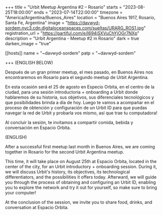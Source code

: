 +++
title = "Urbit Meetup Argentina #2 – Rosario"
starts = "2023-08-25T18:00:00"
ends = "2023-07-14T22:00:00"
timezone = "America/Argentina/Buenos_Aires"
location = "Buenos Aires 1917, Rosario, Santa Fe, Argentina"
image = "https://davwyd-sordem.nyc3.cdn.digitaloceanspaces.com/sueltas/URARG_ROS1.jpg"
registration_url = "https://partiful.com/e/I694iSXVuChYjOGr7NXp"
description = "Urbit Argentina - Meetup #2 in Rosario"
dark = true
darken_image = "true"

[[hosts]]
name = "~davwyd-sordem"
patp = "~davwyd-sordem"

+++
(ENGLISH BELOW)

Después de un gran primer meetup, el mes pasado, en Buenos Aires nos encontraremos en Rosario para el segundo meetup de Urbit Argentina.

En esta ocasión será el 25 de agosto en Especio Orbita, en el centro de la ciudad, para una sesión introductoria + onboarding a Urbit donde hablaremos de su historia, sus objetivos, sus diferenciales tecnológicos y que posibilidades brinda a día de hoy. Luego te vamos a acompañar en el proceso de obtención y configuración de un Urbit ID para que puedas navegar la red de Urbit y probarla vos mismo, así que trae tu computadora!

Al concluir la sesión, te invitamos a compartir comida, bebida y conversación en Espacio Orbita.

(ENGLISH)

After a successful first meetup last month in Buenos Aires, we are coming together in Rosario for the second Urbit Argentina meetup.

This time, it will take place on August 25th at Espacio Orbita, located in the center of the city, for an Urbit introductory + onboarding session. During it, we will discuss Urbit's history, its objectives, its technological differentiators, and the possibilities it offers today. Afterward, we will guide you through the process of obtaining and configuring an Urbit ID, enabling you to explore the network and try it out for yourself, so make sure to bring your computer!

At the conclusion of the session, we invite you to share food, drinks, and conversation at Espacio Orbita.